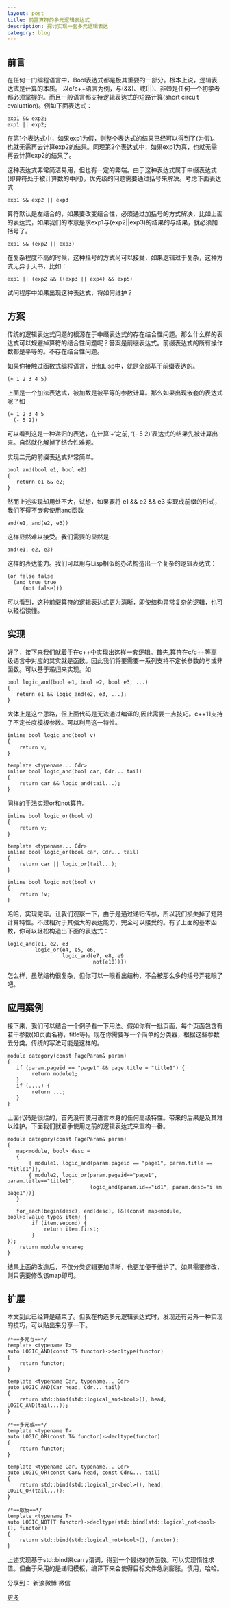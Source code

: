 ```yaml
---
layout: post
title: 前置算符的多元逻辑表达式
description: 探讨实现一套多元逻辑表达
category: blog
---
```


## 前言
在任何一门编程语言中，Bool表达式都是极其重要的一部分。根本上说，逻辑表达式是计算的本质。
以c/c++语言为例，与(&&)、或(||)、非(!)是任何一个初学者都必须掌握的。而且一般语言都支持逻辑表达式的短路计算(short circuit evaluation)。例如下面表达式：

	exp1 && exp2;
	exp1 || exp2;

在第1个表达式中，如果exp1为假，则整个表达式的结果已经可以得到了(为假)。也就无需再去计算exp2的结果。同理第2个表达式中，如果exp1为真，也就无需再去计算exp2的结果了。

这种表达式非常简洁易用，但也有一定的弊端。由于这种表达式属于中缀表达式(即算符处于被计算数的中间)，优先级的问题需要通过括号来解决。考虑下面表达式

	exp1 && exp2 || exp3

算符默认是左结合的，如果要改变结合性，必须通过加括号的方式解决，比如上面的表达式，如果我们的本意是求exp1与(exp2||exp3)的结果的与结果，就必须加括号了。

	exp1 && (exp2 || exp3)

在复杂程度不高的时候，这种括号的方式尚可以接受，如果逻辑过于复杂，这种方式无异于天书，比如：

	exp1 || (exp2 && ((exp3 || exp4) && exp5)
试问程序中如果出现这种表达式，将如何维护？

## 方案
传统的逻辑表达式问题的根源在于中缀表达式的存在结合性问题。那么什么样的表达式可以规避掉算符的结合性问题呢？答案是前缀表达式。前缀表达式的所有操作数都是平等的。不存在结合性问题。

如果你接触过函数式编程语言，比如Lisp中，就是全部基于前缀表达的。

	(+ 1 2 3 4 5)
上面是一个加法表达式，被加数是被平等的参数计算。那么如果出现嵌套的表达式呢？如

	(+ 1 2 3 4 5
	  (- 5 2))
可以看到这是一种递归的表达，在计算’+’之前, ‘(- 5 2)’表达式的结果先被计算出来。自然就化解掉了结合性难题。

实现二元的前缀表达式非常简单。

	bool and(bool e1, bool e2)
	{
	   return e1 && e2;
	}
然而上述实现却用处不大，试想，如果要将 e1 && e2 && e3 实现成前缀的形式，我们不得不嵌套使用and函数

	and(e1, and(e2, e3))
这样显然难以接受。我们需要的显然是:

	and(e1, e2, e3)
这样的表达能力。我们可以用与Lisp相似的办法构造出一个复杂的逻辑表达式：

	(or false false
	  (and true true
	     (not false)))

可以看到，这种前缀算符的逻辑表达式更为清晰，即使结构异常复杂的逻辑，也可以轻松读懂。

## 实现
好了，接下来我们就着手在c++中实现出这样一套逻辑。首先,算符在c/c++等高级语言中对应的其实就是函数。因此我们将要需要一系列支持不定长参数的与或非函数。可以基于递归来实现。如

	bool logic_and(bool e1, bool e2, bool e3, ...)
	{
	   return e1 && logic_and(e2, e3, ...);
	}
大体上是这个思路，但上面代码是无法通过编译的,因此需要一点技巧。c++11支持了不定长度模板参数。可以利用这一特性。

	inline bool logic_and(bool v)
	{
	    return v;
	}
	
	template <typename... Cdr>
	inline bool logic_and(bool car, Cdr... tail)
	{
	    return car && logic_and(tail...);
	}
	
同样的手法实现or和not算符。

	inline bool logic_or(bool v)
	{
	    return v;
	}
	
	template <typename... Cdr>
	inline bool logic_or(bool car, Cdr... tail)
	{
	    return car || logic_or(tail...);
	}
	
	inline bool logic_not(bool v)
	{
	    return !v;
	}
	

哈哈，实现完毕。让我们观察一下，由于是通过递归传参，所以我们损失掉了短路计算特性。不过相对于其强大的表达能力，完全可以接受的。有了上面的基本函数，你可以轻松构造出下面的表达式：

	logic_and(e1, e2, e3
	         logic_or(e4, e5, e6,
	                  logic_and(e7, e8, e9
	                            not(e10))))
怎么样，虽然结构很复杂，但你可以一眼看出结构，不会被那么多的括号弄花眼了吧。

## 应用案例
接下来，我们可以结合一个例子看一下用法。假如你有一批页面，每个页面包含有若干参数(如页面名称，title等)。现在你需要写一个简单的分类器，根据这些参数去分类。传统的写法可能是这样的。

	module category(const PageParam& param)
	{
	   if (param.pageid == "page1" && page.title = "title1") {
	        return module1;
	   }
	   if (....) {
	        return ...;
	   }
	}

上面代码是很烂的，首先没有使用语言本身的任何高级特性。带来的后果是及其难以维护。下面我们就着手使用之前的逻辑表达式来重构一番。

	module category(const PageParam& param)
	{
	   map<module, bool> desc = 
	   {
	       { module1, logic_and(param.pageid == "page1", param.title == "title1")},
	       { module2, logic_or(param.pageid=="page1", param.title=="title1", 
	                           logic_and(param.id=="id1", param.desc="i am page1"))}
	   }
	
	   for_each(begin(desc), end(desc), [&](const map<module, bool>::value_type& item) {
	        if (item.second) {
	            return item.first;
	        }
	});
	    return module_uncare;
	}

结果上面的改造后，不仅分类逻辑更加清晰，也更加便于维护了。如果需要修改，则只需要修改该map即可。

## 扩展
本文到此已经算是结束了。但我在构造多元逻辑表达式时，发现还有另外一种实现的技巧，可以贴出来分享一下。

	/*==多元与==*/
	template <typename T>
	auto LOGIC_AND(const T& functor)->decltype(functor)
	{
	    return functor;
	}
	
	template <typename Car, typename... Cdr>
	auto LOGIC_AND(Car head, Cdr... tail)
	{
	    return std::bind(std::logical_and<bool>(), head, LOGIC_AND(tail...));
	}
	   
	/*==多元或==*/
	template <typename T>
	auto LOGIC_OR(const T& functor)->decltype(functor)
	{
	    return functor;
	}
	
	template <typename Car, typename... Cdr>
	auto LOGIC_OR(const Car& head, const Cdr&... tail)
	{
	    return std::bind(std::logical_or<bool>(), head, LOGIC_OR(tail...));
	}
	
	/*==取反==*/
	template <typename T>
	auto LOGIC_NOT(T functor)->decltype(std::bind(std::logical_not<bool>(), functor))
	{
	    return std::bind(std::logical_not<bool>(), functor);
	}

上述实现基于std::bind来carry谓词，得到一个最终的仿函数。可以实现惰性求值。但由于采用的是递归模板，编译下来会使得目标文件急剧膨胀。慎用，哈哈。

<div id="ckepop">
<span class="jiathis_txt">分享到：</span>
<a class="jiathis_button_tsina">新浪微博</a>
<a class="jiathis_button_weixin">微信</a>

<a href="http://www.jiathis.com/share" class="jiathis jiathis_txt jiathis_separator jtico jtico_jiathis" target="_blank">更多</a>
<a class="jiathis_counter_style"></a>
</div>
<script type="text/javascript" src="http://v2.jiathis.com/code/jia.js" charset="utf-8"></script>